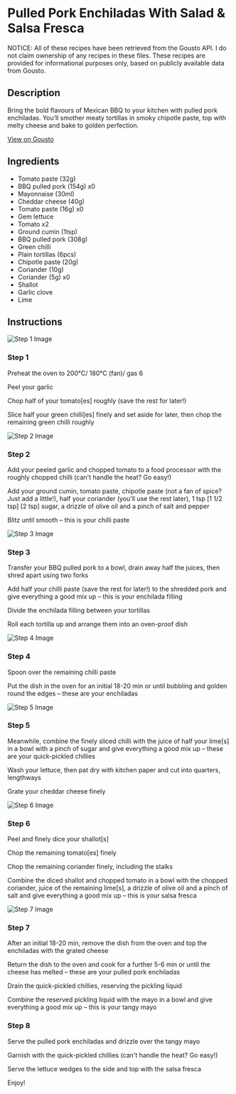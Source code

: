 # Pulled Pork Enchiladas With Salad & Salsa Fresca

NOTICE: All of these recipes have been retrieved from the Gousto API. I do not claim ownership of any recipes in these files. These recipes are provided for informational purposes only, based on publicly available data from Gousto.

## Description

Bring the bold flavours of Mexican BBQ to your kitchen with pulled pork enchiladas. You’ll smother meaty tortillas in smoky chipotle paste, top with melty cheese and bake to golden perfection.

[View on Gousto](https://www.gousto.co.uk/recipes/cookbook/pulled-pork-enchiladas-with-salad-salsa-fresca-dressing)

## Ingredients

- Tomato paste (32g)
- BBQ pulled pork (154g) x0
- Mayonnaise (30ml)
- Cheddar cheese (40g)
- Tomato paste (16g) x0
- Gem lettuce
- Tomato x2
- Ground cumin (1tsp)
- BBQ pulled pork (308g)
- Green chilli
- Plain tortillas (6pcs)
- Chipotle paste (20g)
- Coriander (10g)
- Coriander (5g) x0
- Shallot
- Garlic clove
- Lime

## Instructions

![Step 1 Image](https://production-media.gousto.co.uk/cms/recipe-step-image/Step-1-copy-1666707383978-x200.jpg)

### Step 1

Preheat the oven to 200°C/ 180°C (fan)/ gas 6

Peel your garlic

Chop half of your tomato[es] roughly (save the rest for later!)

Slice half your green chilli[es] finely and set aside for later, then chop the remaining green chilli roughly

![Step 2 Image](https://production-media.gousto.co.uk/cms/recipe-step-image/Step-2-copy-1666707388995-x200.jpg)

### Step 2

Add your peeled garlic and chopped tomato to a food processor with the roughly chopped chilli (can't handle the heat? Go easy!)

Add your ground cumin, tomato paste, chipotle paste (not a fan of spice? Just add a little!), half your coriander (you'll use the rest later), 1 tsp <span class="text-purple">[1 1/2 tsp]</span> <span class="text-danger">[2 tsp]</span> sugar, a drizzle of olive oil and a pinch of salt and pepper

Blitz until smooth – this is your chilli paste

![Step 3 Image](https://production-media.gousto.co.uk/cms/recipe-step-image/Step-3-copy-1666707392272-x200.jpg)

### Step 3

Transfer your BBQ pulled pork to a bowl, drain away half the juices, then shred apart using two forks

Add half your chilli paste (save the rest for later!) to the shredded pork and give everything a good mix up – this is your enchilada filling

Divide the enchilada filling between your tortillas

Roll each tortilla up and arrange them into an oven-proof dish

![Step 4 Image](https://production-media.gousto.co.uk/cms/recipe-step-image/Step-4-copy-1666707395944-x200.jpg)

### Step 4

Spoon over the remaining chilli paste

Put the dish in the oven for an initial 18-20 min or until bubbling and golden round the edges – these are your enchiladas

![Step 5 Image](https://production-media.gousto.co.uk/cms/recipe-step-image/Step-5-copy-1666707896501-x200.jpg)

### Step 5

Meanwhile, combine the finely sliced chilli with the juice of half your lime[s] in a bowl with a pinch of sugar and give everything a good mix up – these are your quick-pickled chillies

Wash your lettuce, then pat dry with kitchen paper and cut into quarters, lengthways

Grate your cheddar cheese finely

![Step 6 Image](https://production-media.gousto.co.uk/cms/recipe-step-image/Step-6-copy-1666707900030-x200.jpg)

### Step 6

Peel and finely dice your shallot[s]

Chop the remaining tomato[es] finely

Chop the remaining coriander finely, including the stalks

Combine the diced shallot and chopped tomato in a bowl with the chopped coriander, juice of the remaining lime[s], a drizzle of olive oil and a pinch of salt and give everything a good mix up – this is your salsa fresca

![Step 7 Image](https://production-media.gousto.co.uk/cms/recipe-step-image/Step-7-copy-1666707903614-x200.jpg)

### Step 7

After an initial 18-20 min, remove the dish from the oven and top the enchiladas with the grated cheese

Return the dish to the oven and cook for a further 5-6 min or until the cheese has melted – these are your pulled pork enchiladas

Drain the quick-pickled chillies, reserving the pickling liquid

Combine the reserved pickling liquid with the mayo in a bowl and give everything a good mix up – this is your tangy mayo

### Step 8

Serve the pulled pork enchiladas and drizzle over the tangy mayo

Garnish with the quick-pickled chillies (can't handle the heat? Go easy!)

Serve the lettuce wedges to the side and top with the salsa fresca

Enjoy!

